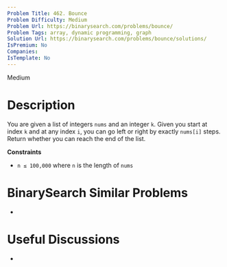 ```yaml
---
Problem Title: 462. Bounce
Problem Difficulty: Medium
Problem Url: https://binarysearch.com/problems/bounce/
Problem Tags: array, dynamic programming, graph
Solution Url: https://binarysearch.com/problems/bounce/solutions/
IsPremium: No
Companies: 
IsTemplate: No
---
```


<span style="color: ;">Medium</span>

# Description

You are given a list of integers `nums` and an integer `k`. Given you start at index `k` and at any index `i`, you can go left or right by exactly `nums[i]` steps. Return whether you can reach the end of the list.

**Constraints**
- `n ≤ 100,000` where `n` is the length of `nums`

# BinarySearch Similar Problems

- []()

# Useful Discussions

- []()
